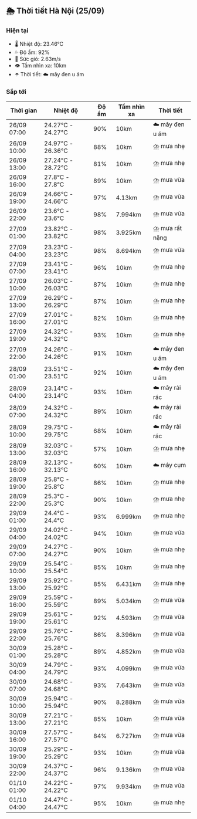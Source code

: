 ## 🌦️ Thời tiết Hà Nội (25/09)

### Hiện tại

- 🌡️ Nhiệt độ: 23.46℃
- 💦 Độ ẩm: 92%
- 💨 Sức gió: 2.63m/s
- 👁️ Tầm nhìn xa: 10km
- ☂️ Thời tiết: ☁️ mây đen u ám

### Sắp tới

| Thời gian | Nhiệt độ | Độ ẩm | Tầm nhìn xa | Thời tiết |
| --- | --- | --- | --- | --- |
| 26/09 07:00 | 24.27℃ - 24.27℃ | 90% | 10km | ☁️ mây đen u ám |
| 26/09 10:00 | 24.97℃ - 26.36℃ | 88% | 10km | ⛈️ mưa nhẹ |
| 26/09 13:00 | 27.24℃ - 28.72℃ | 81% | 10km | ⛈️ mưa nhẹ |
| 26/09 16:00 | 27.8℃ - 27.8℃ | 89% | 10km | ⛈️ mưa vừa |
| 26/09 19:00 | 24.66℃ - 24.66℃ | 97% | 4.13km | ⛈️ mưa vừa |
| 26/09 22:00 | 23.6℃ - 23.6℃ | 98% | 7.994km | ⛈️ mưa vừa |
| 27/09 01:00 | 23.82℃ - 23.82℃ | 98% | 3.925km | ⛈️ mưa rất nặng |
| 27/09 04:00 | 23.23℃ - 23.23℃ | 98% | 8.694km | ⛈️ mưa vừa |
| 27/09 07:00 | 23.41℃ - 23.41℃ | 96% | 10km | ⛈️ mưa nhẹ |
| 27/09 10:00 | 26.03℃ - 26.03℃ | 87% | 10km | ⛈️ mưa nhẹ |
| 27/09 13:00 | 26.29℃ - 26.29℃ | 87% | 10km | ⛈️ mưa nhẹ |
| 27/09 16:00 | 27.01℃ - 27.01℃ | 82% | 10km | ⛈️ mưa nhẹ |
| 27/09 19:00 | 24.32℃ - 24.32℃ | 93% | 10km | ⛈️ mưa nhẹ |
| 27/09 22:00 | 24.26℃ - 24.26℃ | 91% | 10km | ☁️ mây đen u ám |
| 28/09 01:00 | 23.51℃ - 23.51℃ | 92% | 10km | ☁️ mây đen u ám |
| 28/09 04:00 | 23.14℃ - 23.14℃ | 93% | 10km | ☁️ mây rải rác |
| 28/09 07:00 | 24.32℃ - 24.32℃ | 89% | 10km | ☁️ mây rải rác |
| 28/09 10:00 | 29.75℃ - 29.75℃ | 68% | 10km | ☁️ mây rải rác |
| 28/09 13:00 | 32.03℃ - 32.03℃ | 57% | 10km | ⛈️ mưa nhẹ |
| 28/09 16:00 | 32.13℃ - 32.13℃ | 60% | 10km | ☁️ mây cụm |
| 28/09 19:00 | 25.8℃ - 25.8℃ | 86% | 10km | ⛈️ mưa nhẹ |
| 28/09 22:00 | 25.3℃ - 25.3℃ | 90% | 10km | ⛈️ mưa nhẹ |
| 29/09 01:00 | 24.4℃ - 24.4℃ | 93% | 6.999km | ⛈️ mưa nhẹ |
| 29/09 04:00 | 24.02℃ - 24.02℃ | 94% | 10km | ⛈️ mưa vừa |
| 29/09 07:00 | 24.27℃ - 24.27℃ | 90% | 10km | ⛈️ mưa nhẹ |
| 29/09 10:00 | 25.54℃ - 25.54℃ | 85% | 10km | ⛈️ mưa nhẹ |
| 29/09 13:00 | 25.92℃ - 25.92℃ | 85% | 6.431km | ⛈️ mưa nhẹ |
| 29/09 16:00 | 25.59℃ - 25.59℃ | 89% | 5.034km | ⛈️ mưa vừa |
| 29/09 19:00 | 25.61℃ - 25.61℃ | 92% | 4.593km | ⛈️ mưa vừa |
| 29/09 22:00 | 25.76℃ - 25.76℃ | 86% | 8.396km | ⛈️ mưa vừa |
| 30/09 01:00 | 25.28℃ - 25.28℃ | 89% | 4.852km | ⛈️ mưa vừa |
| 30/09 04:00 | 24.79℃ - 24.79℃ | 93% | 4.099km | ⛈️ mưa vừa |
| 30/09 07:00 | 24.68℃ - 24.68℃ | 93% | 7.643km | ⛈️ mưa vừa |
| 30/09 10:00 | 25.94℃ - 25.94℃ | 90% | 8.288km | ⛈️ mưa vừa |
| 30/09 13:00 | 27.21℃ - 27.21℃ | 85% | 10km | ⛈️ mưa vừa |
| 30/09 16:00 | 27.57℃ - 27.57℃ | 84% | 6.727km | ⛈️ mưa vừa |
| 30/09 19:00 | 25.29℃ - 25.29℃ | 93% | 10km | ⛈️ mưa vừa |
| 30/09 22:00 | 24.37℃ - 24.37℃ | 96% | 9.136km | ⛈️ mưa vừa |
| 01/10 01:00 | 24.22℃ - 24.22℃ | 97% | 9.934km | ⛈️ mưa vừa |
| 01/10 04:00 | 24.47℃ - 24.47℃ | 95% | 10km | ⛈️ mưa nhẹ |

